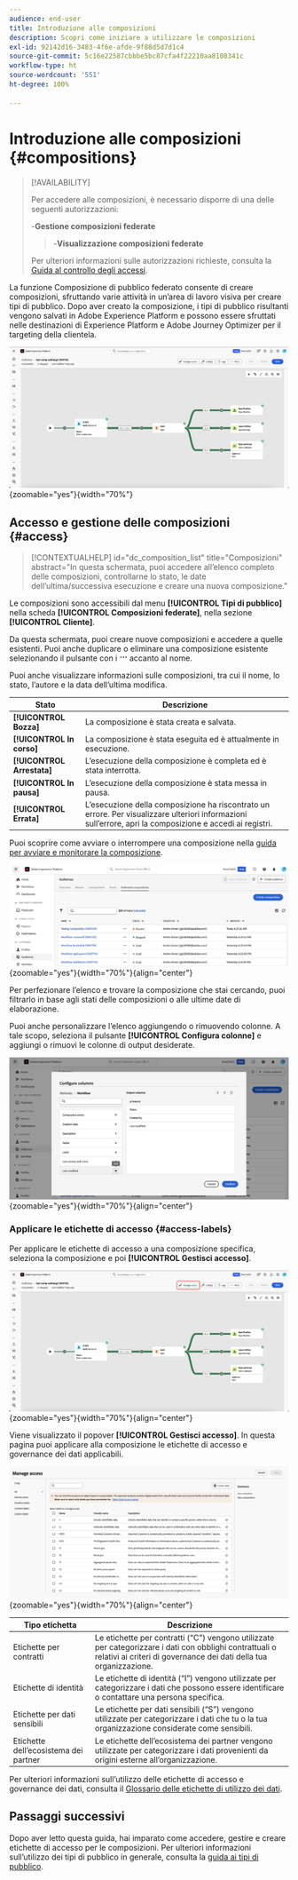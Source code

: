 ```yaml
---
audience: end-user
title: Introduzione alle composizioni
description: Scopri come iniziare a utilizzare le composizioni
exl-id: 92142d16-3483-4f6e-afde-9f88d5d7d1c4
source-git-commit: 5c16e22587cbbbe5bc87cfa4f22210aa8108341c
workflow-type: ht
source-wordcount: '551'
ht-degree: 100%

---
```


# Introduzione alle composizioni {#compositions}

>[!AVAILABILITY]
>
>Per accedere alle composizioni, è necessario disporre di una delle seguenti autorizzazioni:
>
>-**Gestione composizioni federate**
>>-**Visualizzazione composizioni federate**
>
>Per ulteriori informazioni sulle autorizzazioni richieste, consulta la [Guida al controllo degli accessi](/help/governance-privacy-security/access-control.md).

La funzione Composizione di pubblico federato consente di creare composizioni, sfruttando varie attività in un’area di lavoro visiva per creare tipi di pubblico. Dopo aver creato la composizione, i tipi di pubblico risultanti vengono salvati in Adobe Experience Platform e possono essere sfruttati nelle destinazioni di Experience Platform e Adobe Journey Optimizer per il targeting della clientela.

![Un flusso di lavoro di composizione di esempio visualizzato in Composizione di pubblico federato.](assets/gs-compositions/composition-example.png){zoomable="yes"}{width="70%"}

## Accesso e gestione delle composizioni {#access}

>[!CONTEXTUALHELP]
>id="dc_composition_list"
>title="Composizioni"
>abstract="In questa schermata, puoi accedere all’elenco completo delle composizioni, controllarne lo stato, le date dell’ultima/successiva esecuzione e creare una nuova composizione."

Le composizioni sono accessibili dal menu **[!UICONTROL Tipi di pubblico]** nella scheda **[!UICONTROL Composizioni federate]**, nella sezione **[!UICONTROL Cliente]**.

Da questa schermata, puoi creare nuove composizioni e accedere a quelle esistenti. Puoi anche duplicare o eliminare una composizione esistente selezionando il pulsante con i ![puntini di sospensione](/help/assets/icons/more.png) accanto al nome.

Puoi anche visualizzare informazioni sulle composizioni, tra cui il nome, lo stato, l’autore e la data dell’ultima modifica.

| Stato | Descrizione |
| ------ | ----------- |
| **[!UICONTROL Bozza]** | La composizione è stata creata e salvata. |
| **[!UICONTROL In corso]** | La composizione è stata eseguita ed è attualmente in esecuzione. |
| **[!UICONTROL Arrestata]** | L’esecuzione della composizione è completa ed è stata interrotta. |
| **[!UICONTROL In pausa]** | L’esecuzione della composizione è stata messa in pausa. |
| **[!UICONTROL Errata]** | L’esecuzione della composizione ha riscontrato un errore. Per visualizzare ulteriori informazioni sull’errore, apri la composizione e accedi ai registri. |

Puoi scoprire come avviare o interrompere una composizione nella [guida per avviare e monitorare la composizione](./start-monitor-composition.md).

![Viene visualizzato un elenco delle composizioni disponibili.](assets/gs-compositions/compositions-list.png){zoomable="yes"}{width="70%"}{align="center"}

Per perfezionare l’elenco e trovare la composizione che stai cercando, puoi filtrarlo in base agli stati delle composizioni o alle ultime date di elaborazione.

Puoi anche personalizzare l’elenco aggiungendo o rimuovendo colonne. A tale scopo, seleziona il pulsante **[!UICONTROL Configura colonne]** e aggiungi o rimuovi le colonne di output desiderate.

![Viene visualizzato un elenco delle colonne disponibili che puoi aggiungere alla pagina di ricerca delle le composizioni.](assets/gs-compositions/compositions-columns.png){zoomable="yes"}{width="70%"}{align="center"}

### Applicare le etichette di accesso {#access-labels}

Per applicare le etichette di accesso a una composizione specifica, seleziona la composizione e poi **[!UICONTROL Gestisci accesso]**.

![Il pulsante “Gestisci accesso” è evidenziato nell’area di lavoro della composizione.](assets/gs-compositions/select-manage-access.png){zoomable="yes"}{width="70%"}{align="center"}

Viene visualizzato il popover **[!UICONTROL Gestisci accesso]**. In questa pagina puoi applicare alla composizione le etichette di accesso e governance dei dati applicabili.

![Viene visualizzato il popover Gestisci accesso. Viene visualizzato un elenco di tutte le etichette disponibili che è possibile applicare alla composizione.](assets/gs-compositions/manage-access.png){zoomable="yes"}{width="70%"}{align="center"}

| Tipo etichetta | Descrizione |
| ---------- | ----------- |
| Etichette per contratti | Le etichette per contratti (“C”) vengono utilizzate per categorizzare i dati con obblighi contrattuali o relativi ai criteri di governance dei dati della tua organizzazione. |
| Etichette di identità | Le etichette di identità (“I”) vengono utilizzate per categorizzare i dati che possono essere identificare o contattare una persona specifica. |
| Etichette per dati sensibili | Le etichette per dati sensibili (“S”) vengono utilizzate per categorizzare i dati che tu o la tua organizzazione considerate come sensibili. |
| Etichette dell’ecosistema dei partner | Le etichette dell’ecosistema dei partner vengono utilizzate per categorizzare i dati provenienti da origini esterne all’organizzazione. |

Per ulteriori informazioni sull’utilizzo delle etichette di accesso e governance dei dati, consulta il [Glossario delle etichette di utilizzo dei dati](https://experienceleague.adobe.com/it/docs/experience-platform/data-governance/labels/reference).

## Passaggi successivi

Dopo aver letto questa guida, hai imparato come accedere, gestire e creare etichette di accesso per le composizioni. Per ulteriori informazioni sull’utilizzo dei tipi di pubblico in generale, consulta la [guida ai tipi di pubblico](../start/audiences.md).

